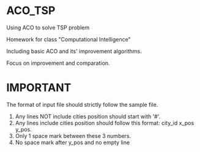 # ACO_TSP
Using ACO to solve TSP problem

Homework for class "Computational Intelligence"

Including basic ACO and its' improvement algorithms.

Focus on improvement and comparation.

# IMPORTANT
The format of input file should strictly follow the sample file.
1. Any lines NOT include cities position should start with '#'.
2. Any lines include cities position should follow this format: city_id x_pos y_pos.
3. Only 1 space mark between these 3 numbers.
4. No space mark after y_pos and no empty line
